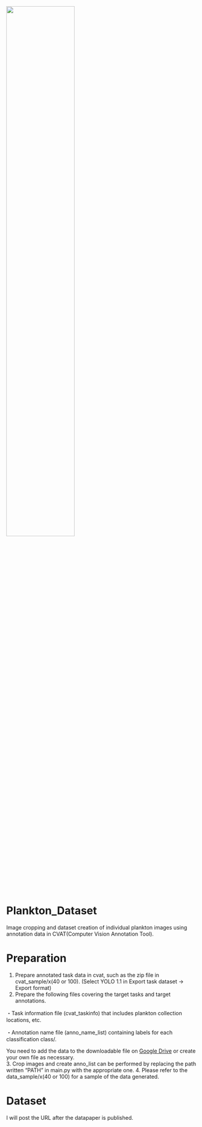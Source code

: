<img src="https://github.com/hayakawa-domi/plankton_dataset/assets/129620031/4d8513b1-8adf-4008-81f1-1200ef0df4fc" width="60%" />

# Plankton_Dataset
Image cropping and dataset creation of individual plankton images using annotation data in CVAT(Computer Vision Annotation Tool).

# Preparation
1. Prepare annotated task data in cvat, such as the zip file in cvat_sample/x(40 or 100). (Select YOLO 1.1 in Export task dataset → Export format)
2. Prepare the following files covering the target tasks and target annotations.

  ・Task information file (cvat_taskinfo) that includes plankton collection locations, etc.

  ・Annotation name file (anno_name_list) containing labels for each classification class/.

  You need to add the data to the downloadable file on [Google Drive](https://drive.google.com/drive/folders/16x4IDIFmGJeLQr1QsCbYQzQU1KGDpJyC?usp=drive_link) or create your own file as necessary.  
3. Crop images and create anno_list can be performed by replacing the path written “PATH” in main.py with the appropriate one.
4. Please refer to the data_sample/x(40 or 100) for a sample of the data generated.


# Dataset
I will post the URL after the datapaper is published.
